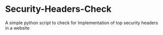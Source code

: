 # Security-Headers-Check
 A simple python script to check for Implementation of top security headers in a  website
